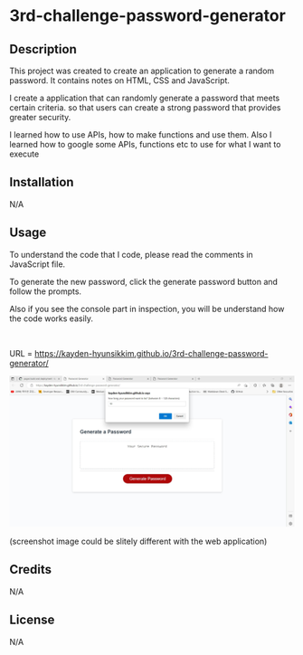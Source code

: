 # 3rd-challenge-password-generator


## Description

<p>This project was created to create an application to generate a random password. It contains notes on HTML, CSS and JavaScript.</p>
<p>I create a application that can randomly generate a password that meets certain criteria. 
so that users can create a strong password that provides greater security.</p>
<p>I learned how to use APIs, how to make functions and use them. Also I learned how to google some APIs, functions etc to use for what I want to execute </p>


## Installation

N/A

## Usage
<p>To understand the code that I code, please read the comments in JavaScript file.</p>
<p>To generate the new password, click the generate password button and follow the prompts. </p>
<p>Also if you see the console part in inspection, you will be understand how the code works easily.</p><br>

URL = https://kayden-hyunsikkim.github.io/3rd-challenge-password-generator/

![webpage image](./assets/images/Screenshot.jpg)

(screenshot image could be slitely different with the web application)

## Credits

N/A

## License

N/A
